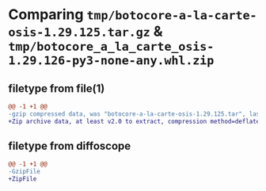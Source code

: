 # Comparing `tmp/botocore-a-la-carte-osis-1.29.125.tar.gz` & `tmp/botocore_a_la_carte_osis-1.29.126-py3-none-any.whl.zip`

## filetype from file(1)

```diff
@@ -1 +1 @@
-gzip compressed data, was "botocore-a-la-carte-osis-1.29.125.tar", last modified: Wed May  3 01:17:21 2023, max compression
+Zip archive data, at least v2.0 to extract, compression method=deflate
```

## filetype from diffoscope

```diff
@@ -1 +1 @@
-GzipFile
+ZipFile
```

